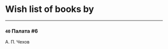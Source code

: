 # Wish list of books by [](https://plus.google.com/u/0/116941085634604796026/)
---

### `40` Палата #6
А. П. Чехов

